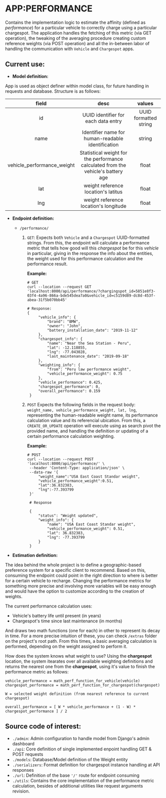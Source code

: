 # APP:PERFORMANCE

Contains the implementation logic to estimate the affinity (defined as _performance_) for a particular vehicle to correctly charge using a particular chargespot.
The application handles the fetching of this metric (via GET operation), the tweaking of the averaging procedure creating custom reference weights (via POST operation) and all the in-between labor of handling the communication with `Vehicle` and `Chargespot` apps.

## Current use:

- **Model definition:**

App is used as object definer within model class, for future handling in requests and database.
Structure is as follows:

|           field            |                                       desc                                       |        values         |
| :------------------------: | :------------------------------------------------------------------------------: | :-------------------: |
|             id             |                       UUID identifier for each data entry                        | UUID formatted string |
|            name            |                Identifier name for human-readable identification                 |        string         |
| vehicle_performance_weight | Statistical weight for the performance calculated from the vehicle's battery age |         float         |
|            lat             |                       weight reference location's latitus                        |         float         |
|            lng             |                      weight reference location's longitude                       |         float         |

- **Endpoint definition:**

  - `/performance/`

    1. `GET`:
       Expects both `Vehicle` and a `Chargespot` UUID-formatted strings. From this, the endpoint will calculate a performance metric that tells how good will this _chargespot_ be for this _vehicle_ in particular, giving in the response the info about the entities, the weight used for this performance calculation and the performance result.

       **Example:**

       ```
       # GET
       curl --location --request GET 'localhost:8000/api/performance/?chargingspot_id=5851e8f3-03f4-4a96-866a-bde545dea7a0&vehicle_id=c5159d89-dc8d-453f-abea-31f5b070bb45'

       # Response:
       {
            "vehicle_info": {
                "brand": "BMW",
                "owner": "John",
                "battery_installation_date": "2019-11-12"
            },
            "chargespot_info": {
                "name": "Near the Sea Station - Peru",
                "lat": -12.118855,
                "lng": -77.043028,
                "last_maintenance_date": "2019-09-18"
            },
            "weighting_info": {
                "from": "Peru law performance weight",
                "vehicle_performance_weight": 0.75
            },
            "vehicle_performance": 0.425,
            "chargespot_performance": 0,
            "overall_performance": 0.159
        }
       ```

    2. `POST`
       Expects the following fields in the request body: `weight_name, vehicle_performance_weight, lat, lng`, representing the human-readable weight name, its performance calculation value and its referencial ubication. From this, a `CREATE_OR_UPDATE` operation will execute using as search pivot the provided name, and handling the definition or updating of a certain performance calculation weighting.

       **Example:**

       ```
       # POST
       curl --location --request POST 'localhost:8000/api/performance/' \
        --header 'Content-Type: application/json' \
        --data-raw '{
            "weight_name":"USA East Coast Standar weight",
            "vehicle_performance_weight":0.51,
            "lat":36.832383,
            "lng":-77.393799
        }'

        # Response

        {
            "status": "Weight updated",
            "weight_info": {
                "name": "USA East Coast Standar weight",
                "vehicle_performance_weight": 0.51,
                "lat": 36.832383,
                "lng": -77.393799
            }
        }
       ```

- **Estimation definition:**

The idea behind the whole project is to define a geographic-based preference system for a specific client to recommend. Based on this, consuming the endpoint could point in the right direction to where is better for a certain vehicle to recharge. Changing the performance metrics for something more precise and involving more variables will be easy enough and would have the option to customize according to the creation of weights.

The current performance calculation uses:

- Vehicle's battery life until present (in years)
- Chargespot's time since last maintenance (in months)

And draws two math functions (one for each) in other to represent its decay in time. For a more precise intuition of these, you can check `/extras` folder on the project's root path. From this times, a basic averaging calculation is performed, depending on the weight assigned to perform it.

How does the system knows what weight to use? Using the **chargespot** location, the system itearates over all available weighting definitions and returns the nearest one from the **chargespot**, using it's value to finish the performance metric as follows:

```
vehicle_performance = math_perf_function_for_vehicle(vehicle)
chargespot_performance = math_perf_function_for_chargespot(chargespot)

W = selected weight definition (from nearest reference to current chargespot)

overall_performance = [ W * vehicle_performance + (1 - W) * chargespot_performance ] / 2
```

## Source code of interest:

- `./admin`: Admin configuration to handle model from Django's admin dashboard
- `./api`: Core definition of single implemented enpoint handling GET & POST requests
- `./models`: Database/Model definition of the Weight entity
- `./serializers`: Format definition for chargespot instance handling at API responses
- `./url`: Definition of the base `'/'` route for endpoint consuming
- `./utils`: Contains the core implementation of the performance metric calculation, besides of additional utilities like request arguments revision.
